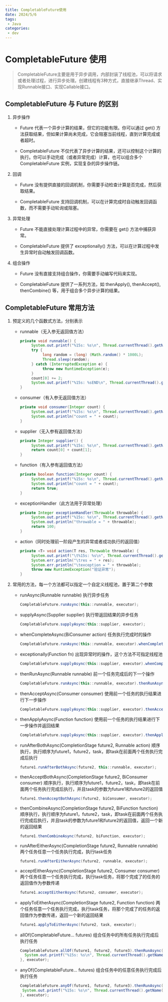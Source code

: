 ```yaml
---
title: CompletableFuture使用
date: 2024/5/6
tags:
 - Java
categories:
 - dev
---
```


# CompletableFuture 使用

> CompletableFuture主要是用于异步调用，内部封装了线程池，可以将请求或者处理过程，进行异步处理。创建线程有3种方式，直接继承Thread、实现Runnable接口、实现Callable接口。

## CompletableFuture 与 Future 的区别

1. 异步操作

   * Future 代表一个异步计算的结果，但它的功能有限。你可以通过 get() 方法获取结果，但如果计算尚未完成，它会阻塞当前线程，直到计算完成或者超时。
   
   * CompletableFuture 不仅代表了异步计算的结果，还可以控制这个计算的执行。你可以手动完成（或者异常完成）计算，也可以组合多个 CompletableFuture 实例，实现复杂的异步操作链。

2. 回调

	* Future 没有提供直接的回调机制，你需要手动检查计算是否完成，然后获取结果。

	* CompletableFuture 支持回调机制，可以在计算完成时自动触发回调函数，而不需要手动轮询或阻塞。

3. 异常处理

	* Future 不能直接处理计算过程中的异常，你需要在 get() 方法中捕获异常。

   * CompletableFuture 提供了 exceptionally() 方法，可以在计算过程中发生异常时自动触发回调函数。

4. 组合操作

	* Future 没有直接支持组合操作，你需要手动编写代码来实现。

   * CompletableFuture 提供了一系列方法，如 thenApply(), thenAccept(), thenCombine() 等，用于组合多个异步计算的结果。

## CompletableFuture 常用方法

1. 预定义的几个函数式方法，分别表示

	* runnable（无入参无返回值方法）
		
		```java
		private void runnable() {
			 System.out.printf("%15s: %s\n", Thread.currentThread().getName(), LocalTime.now().format(formatter));
			 try {
				  long random = (long) (Math.random() * 1000L);
				  Thread.sleep(random);
			 } catch (InterruptedException e) {
				  throw new RuntimeException(e);
			 }
			 count[0] += 2;
			 System.out.printf("%15s: %sEND\n", Thread.currentThread().getName(), LocalTime.now().format(formatter));
		}
		```
   
   * consumer（有入参无返回值方法）
   
		```java
		private void consumer(Integer count) {
			 System.out.printf("%15s: %s\n", Thread.currentThread().getName(), LocalTime.now().format(formatter));
			 System.out.println("count = " + count);
		}
		```
   
   * supplier（无入参有返回值方法）

		```java
		private Integer supplier() {
			 System.out.printf("%15s: %s\n", Thread.currentThread().getName(), LocalTime.now().format(formatter));
			 return count[0] + count[1];
		}
		```

   * function（有入参有返回值方法）
   
		```java
		private boolean function(Integer count) {
			 System.out.printf("%15s: %s\n", Thread.currentThread().getName(), LocalTime.now().format(formatter));
			 System.out.println("count = " + count);
			 return true;
		}
		```

	* exceptionHandler（此方法用于异常处理）

		```java
		private Integer exceptionHandler(Throwable throwable) {
			 System.out.printf("%15s: %s\n", Thread.currentThread().getName(), LocalTime.now().format(formatter));
			 System.out.println("throwable = " + throwable);
			 return 100;
		}
		```

   * action（同时处理前一阶段产生的异常或者成功执行的返回值）

		```java
		private <T> void action(T res, Throwable throwable) {
			 System.out.printf("\t%15s: %s\n", Thread.currentThread().getName(), LocalTime.now().format(formatter));
			 System.err.println("\tres = " + res);
			 System.err.println("\texception = " + throwable);
			 throw new RuntimeException("验证异常");
		}
		```
  
2. 常用的方法，每一个方法都可以指定一个自定义线程池，置于第二个参数

   * runAsync(Runnable runnable) 执行异步任务

	   ```java
	   CompletableFuture.runAsync(this::runnable, executor);
	   ```
   
	* supplyAsync(Supplier supplier) 执行带返回结果的异步任务
   
      ```java
      CompletableFuture.supplyAsync(this::supplier, executor);
      ```
   
	* whenCompleteAsync(BiConsumer action) 任务执行完成时的操作
   
      ```java
      CompletableFuture.runAsync(this::runnable, executor).whenCompleteAsync(this::action, executor);
      ```
   
	* exceptionally(Function fn) 出现异常时的操作，这个方法不可指定线程池

		```java
		CompletableFuture.supplyAsync(this::supplier, executor).whenCompleteAsync(this::action, executor).exceptionally(this::exceptionHandler);
		```
   
	* thenRunAsync(Runnable runnable) 前一个任务完成后的下一个操作

		```java
  		CompletableFuture.runAsync(this::runnable, executor).thenRunAsync(this::runnable, executor);
  		```

	* thenAcceptAsync(Consumer consumer) 使用前一个任务的执行结果进行下一步操作

	   ```java
	   CompletableFuture.supplyAsync(this::supplier, executor).thenAcceptAsync(this::consumer, executor);
      ```

	* thenApplyAsync(Function function) 使用前一个任务的执行结果进行下一步操作并返回结果

	   ```java
	   CompletableFuture.supplyAsync(this::supplier, executor).thenApplyAsync(this::function, executor);
      ```

	* runAfterBothAsync(CompletionStage future2, Runnable action) 顺序执行，执行顺序为future1，future2，task，即task在前面两个任务执行完成后执行

	   ```java
	   future1.runAfterBothAsync(future2, this::runnable, executor);
      ```

	* thenAcceptBothAsync(CompletionStage future2, BiConsumer consumer) 顺序执行，执行顺序为future1，future2，task，即task在前面两个任务执行完成后执行，并且task的参数为future1和future2的返回值

	   ```java
	   future1.thenAcceptBothAsync(future2, biConsumer, executor);
      ```
   
	* thenCombineAsync(CompletionStage future2, BiFunction function) 顺序执行，执行顺序为future1，future2，task，即task在前面两个任务执行完成后执行，并且task的参数为future1和future2的返回值，返回一个新的返回结果
   
		```java
		future1.thenCombineAsync(future2, biFunction, executor);
      ```

	* runAfterEitherAsync(CompletionStage future2, Runnable runnable) 两个任务任意一个任务执行完成，执行task任务
   
		```java
	   future1.runAfterEitherAsync(future2, runnable, executor);
	   ```
  
	* acceptEitherAsync(CompletionStage future2, Consumer consumer) 两个任务任意一个任务执行完成，执行task任务，将那个完成了的任务的返回值作为参数传递
   
	   ```java
	   future1.acceptEitherAsync(future2, consumer, executor);
	   ```
   
	* applyToEitherAsync(CompletionStage future2, Function function) 两个任务任意一个任务执行完成，执行task任务，将那个完成了的任务的返回值作为参数传递，返回一个新的返回结果
   	
		```java
		future1.applyToEitherAsync(future2, task, executor);
      ```
   
	* allOf(CompletableFuture... futures) 组合任务中的所有任务执行完成后执行任务
   
		```java
	   CompletableFuture.allOf(future1, future2, future3).thenRunAsync(() -> {
	      System.out.printf("%15s: %s\n", Thread.currentThread().getName(), LocalTime.now().format(formatter));
	   }, executor);
	   ```
  
	* anyOf(CompletableFuture... futures) 组合任务中的任意任务执行完成后执行任务

	   ```java
	   CompletableFuture.anyOf(future1, future2, future3).thenRunAsync(() -> {
	   	System.out.printf("%15s: %s\n", Thread.currentThread().getName(), LocalTime.now().format(formatter));
	   }, executor);
	   ```
  